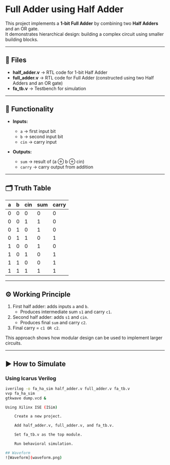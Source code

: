 # Full Adder using Half Adder

This project implements a **1-bit Full Adder** by combining two **Half Adders** and an OR gate.  
It demonstrates hierarchical design: building a complex circuit using smaller building blocks.

---

## 📂 Files
- **half_adder.v** → RTL code for 1-bit Half Adder  
- **full_adder.v** → RTL code for Full Adder (constructed using two Half Adders and an OR gate)  
- **fa_tb.v** → Testbench for simulation  

---

## 🧮 Functionality
- **Inputs:**
  - `a` → first input bit  
  - `b` → second input bit  
  - `cin` → carry input  

- **Outputs:**
  - `sum` → result of (a ⊕ b ⊕ cin)  
  - `carry` → carry output from addition  

---

## 🗂 Truth Table

| a | b | cin | sum | carry |
|---|---|-----|-----|-------|
| 0 | 0 | 0   |  0  |   0   |
| 0 | 0 | 1   |  1  |   0   |
| 0 | 1 | 0   |  1  |   0   |
| 0 | 1 | 1   |  0  |   1   |
| 1 | 0 | 0   |  1  |   0   |
| 1 | 0 | 1   |  0  |   1   |
| 1 | 1 | 0   |  0  |   1   |
| 1 | 1 | 1   |  1  |   1   |

---

## ⚙️ Working Principle
1. First half adder: adds inputs `a` and `b`.  
   - Produces intermediate sum `s1` and carry `c1`.  
2. Second half adder: adds `s1` and `cin`.  
   - Produces final `sum` and carry `c2`.  
3. Final carry = `c1 OR c2`.  

This approach shows how modular design can be used to implement larger circuits.

---

## ▶️ How to Simulate

### Using Icarus Verilog
```bash
iverilog -o fa_ha_sim half_adder.v full_adder.v fa_tb.v
vvp fa_ha_sim
gtkwave dump.vcd &

Using Xilinx ISE (ISim)

    Create a new project.

    Add half_adder.v, full_adder.v, and fa_tb.v.

    Set fa_tb.v as the top module.

    Run behavioral simulation.

## Waveform
![Waveform](waveform.png)

